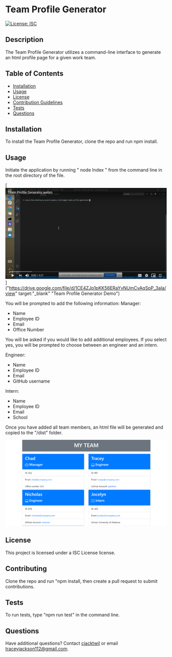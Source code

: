 
# Team Profile Generator
[![License: ISC](https://img.shields.io/badge/License-ISC-blue.svg)](https://opensource.org/licenses/ISC)

## Description
The Team Profile Generator utilizes a command-line interface to generate an html profile page for a given work team.
  
## Table of Contents
* [Installation](#installation)
* [Usage](#usage)
* [License](#license)
* [Contribution Guidelines](#contributing)
* [Tests](#tests)
* [Questions](#questions)
 
## Installation
To install the Team Profile Generator, clone the repo and run npm install.

## Usage
Initiate the application by running " node Index " from the command line in the root directory of the file. 

[![WalkthroughVideo](./assets/images/video-screenshot.png)]("https://drive.google.com/file/d/1CE4ZJp1pKK56ERaYvNUmCvAqSpP_3ala/view" target:"_blank" "Team Profile Generator Demo")

You will be prompted to add the following information:
Manager:
- Name
- Employee ID
- Email
- Office Number

You will be asked if you would like to add additional employees. If you select yes, you will be prompted to choose between an engineer and an intern. 

Engineer:
- Name
- Employee ID
- Email
- GitHub username

Intern:
- Name
- Employee ID
- Email
- School

Once you have added all team members, an html file will be generated and copied to the "/dist" folder. 

![Generated File](./assets/images/screenshot.png)



## License
This project is licensed under a ISC License license. 

## Contributing
Clone the repo and run "npm install, then create a pull request to submit contributions.

## Tests
To run tests, type "npm run test" in the command line.

## Questions
Have additional questions? Contact [cjacktwil](http://github.com.cjacktwil) or email traceyjackson112@gmail.com.
